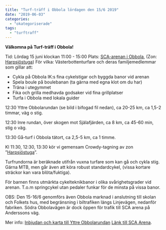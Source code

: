 ```yaml
---
title: "Turf-träff i Obbola lördagen den 15/6 2019"
date: "2019-06-03"
categories: 
  - "okategoriserade"
tags: 
  - "turftraff"
---
```


**Välkomna på Turf-träff i Obbola!**

Tid: Lördag 15 juni klockan 11:00 - 15:00 Plats: [SCA-arenan i Obbola](https://goo.gl/maps/mm4xYLNBektZHCCt9), (Zon: [Harpsjöstuga](https://turfgame.com/map/Harpsjöstuga)) För vilka: Västerbottenturfare och deras familjemedlemmar som gillar att:

- Cykla på Obbola IK:s fina cykelstigar och byggda banor vid arenan
- Spela boule på boulebanan (ta gärna med egna klot om du har)
- Träna i utegymmet
- Fika och grilla medhavda godsaker vid fina grillplatser
- Turfa i Obbola med lokala guider

12:30 Yttre Obbolarundan (se bild i bifogad fil nedan), ca 20-25 km, ca 1,5-2 timmar, väg o stig.

12:30 Inre rundan, över skogen mot Själafjärden, ca 8 km, ca 45-60 min, stig o väg.

13:30 Gå-turf i Obbola tätort, ca 2,5-5 km, ca 1 timme.

Kl 11:30, 12:30, 13:30 kör vi gemensam Crowdy-tagning av zon ”[Harpsjöstuga](https://turfgame.com/map/Harpsjöstuga)”.

Turfrundorna är beräknade utifrån vuxna turfare som kan gå och cykla stig. Gärna MTB, men går även att köra robust standardcykel, (vissa kortare sträckor kan vara blöta/fuktiga).

För barnen finns utmärkta cykelteknikbanor i olika svårighetsgrader vid arenan. T.o.m springcykel utan pedaler funkar för de minsta på vissa banor.

OBS: Den 15-16/6 genomförs även Obbola marknad i anslutning till skolan och Folkets hus, med begränsning i biltrafiken längs Linjevägen, nedanför fabriken. Södra Obbolavägen är dock öppen för trafik till SCA arena på Anderssons väg.

Mer info: [Inbjudan och karta till Yttre Obbolarundan](https://turfvasterbotten.files.wordpress.com/2019/06/turf-trc3a4ff-obbola.pdf "Turf-träff Obbola") [Länk till SCA Arena](http://multiarenan.se).
